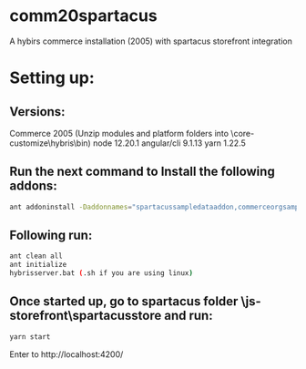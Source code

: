 # comm20spartacus
A hybirs commerce installation (2005) with spartacus storefront integration

# Setting up:

## Versions:

Commerce 2005 (Unzip modules and platform folders into \core-customize\hybris\bin)
node 12.20.1
angular/cli 9.1.13
yarn 1.22.5

## Run the next command to Install the following addons:

```bash
ant addoninstall -Daddonnames="spartacussampledataaddon,commerceorgsamplesaddon,promotionenginesamplesaddon,smarteditaddon,textfieldconfiguratortemplateaddon,assistedservicestorefront,assistedservicepromotionaddon,customerticketingaddon,orderselfserviceaddon,adaptivesearchsamplesaddon,multicountrysampledataaddon,pcmbackofficesamplesaddon,eventtrackingwsaddon,personalizationsearchsamplesaddon,personalizationaddon" -DaddonStorefront.yacceleratorstorefront="yacceleratorstorefront"
```

## Following run:

```bash
ant clean all
ant initialize
hybrisserver.bat (.sh if you are using linux)
```
## Once started up, go to spartacus folder \js-storefront\spartacusstore and run:
```bash
yarn start
```
Enter to http://localhost:4200/